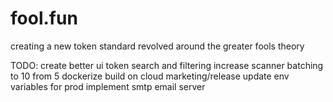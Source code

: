 # fool.fun
creating a new token standard revolved around the greater fools theory


TODO:
create better ui
token search and filtering
increase scanner batching to 10 from 5
dockerize
build on cloud
marketing/release
update env variables for prod
implement smtp email server
